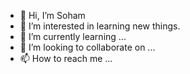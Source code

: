 - 👋 Hi, I’m Soham
- 👀 I’m interested in learning new things.
- 🌱 I’m currently learning ...
- 💞️ I’m looking to collaborate on ...
- 📫 How to reach me ...

<!---
Soham-jeet/Soham-jeet is a ✨ special ✨ repository because its `README.md` (this file) appears on your GitHub profile.
You can click the Preview link to take a look at your changes.
--->
